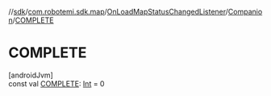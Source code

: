 //[sdk](../../../../index.md)/[com.robotemi.sdk.map](../../index.md)/[OnLoadMapStatusChangedListener](../index.md)/[Companion](index.md)/[COMPLETE](-c-o-m-p-l-e-t-e.md)

# COMPLETE

[androidJvm]\
const val [COMPLETE](-c-o-m-p-l-e-t-e.md): [Int](https://kotlinlang.org/api/latest/jvm/stdlib/kotlin/-int/index.html) = 0
